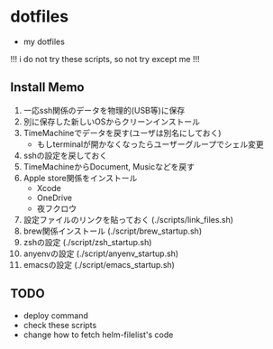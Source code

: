 
# dotfiles

- my dotfiles

!!! i do not try these scripts, so not try except me !!!

## Install Memo

1. 一応ssh関係のデータを物理的(USB等)に保存
2. 別に保存した新しいOSからクリーンインストール
3. TimeMachineでデータを戻す(ユーザは別名にしておく)
   - もしterminalが開かなくなったらユーザーグループでシェル変更
4. sshの設定を戻しておく
5. TimeMachineからDocument, Musicなどを戻す
5. Apple store関係をインストール
   - Xcode
   - OneDrive
   - 夜フクロウ
6. 設定ファイルのリンクを貼っておく (./scripts/link_files.sh)
7. brew関係インストール (./script/brew_startup.sh)
8. zshの設定  (./script/zsh_startup.sh)
9. anyenvの設定  (./script/anyenv_startup.sh)
10. emacsの設定 (./script/emacs_startup.sh)

## TODO

- deploy command
- check these scripts
- change how to fetch helm-filelist's code
